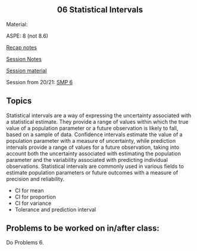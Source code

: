 <h2 align="center">06 Statistical Intervals</h2

## Material:

ASPE: 8 (not 8.6)

[Recap notes](https://drive.google.com/file/d/10xgGtMHdRsu2p9ISkxM1I0RY6_Dah-fx/view?usp=sharing)

[Session Notes](https://drive.google.com/file/d/1TsK3ewuI5jNF6JuT4Yg1Y3JP85F5OZAI/view?usp=sharing)

[Session material](https://viaucdk-my.sharepoint.com/:f:/g/personal/rib_viauc_dk/EoY5rMCapgZLjtOdxkhvvVoBh_QnTKnGGcTPPM5vjoHd4w?e=Itlujg)

Session from 20/21: [SMP 6](https://youtu.be/lY7hLitDi-U)

## Topics

Statistical intervals are a way of expressing the uncertainty associated with a statistical estimate. They provide a range of values within which the true value of a population parameter or a future observation is likely to fall, based on a sample of data. Confidence intervals estimate the value of a population parameter with a measure of uncertainty, while prediction intervals provide a range of values for a future observation, taking into account both the uncertainty associated with estimating the population parameter and the variability associated with predicting individual observations. Statistical intervals are commonly used in various fields to estimate population parameters or future outcomes with a measure of precision and reliability.

- CI for mean
- CI for proportion
- CI for variance
- Tolerance and prediction interval


## Problems to be worked on in/after class:

Do Problems 6.



